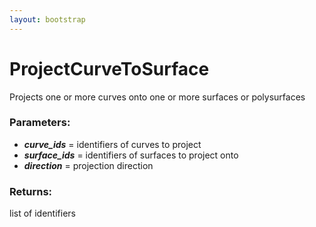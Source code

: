 ```yaml
---
layout: bootstrap
---
```


# ProjectCurveToSurface

Projects one or more curves onto one or more surfaces or polysurfaces
        

### Parameters:

- ***curve_ids*** = identifiers of curves to project
- ***surface_ids*** = identifiers of surfaces to project onto
- ***direction*** = projection direction
        

### Returns:


list of identifiers
        
